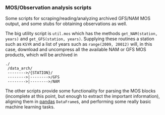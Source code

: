 ### MOS/Observation analysis scripts

Some scripts for scraping/reading/analyzing archived GFS/NAM MOS output, and some stubs for obtaining observations as well.

The big utility script is `util.mos` which has the methods `get_NAM(station, years)` and `get_GFS(station, years)`. Supplying these routines a station such as `KSYR` and a list of years such as `range(2009, 20012)` will, in this case, download and uncompress all the available NAM or GFS MOS products, which will be archived in 

    ./
     /data_arch/
     -------->/{STATION}/
     -------->|-------->/GFS
     -------->|-------->/NAM

The other scripts provide some functionality for parsing the MOS blocks (incomplete at this point, but enough to extract the important information), aligning them in [pandas](http://pandas.pydata.org/) `DataFrame`s, and performing some really basic machine learning tasks.

